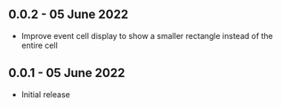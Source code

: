 ## 0.0.2 - 05 June 2022

* Improve event cell display to show a smaller rectangle instead of the entire cell

## 0.0.1 - 05 June 2022

* Initial release
